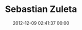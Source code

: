 ---
title: "Sebastian Zuleta"
date: 2012-12-09 02:41:37 00:00
permalink: /menoski
twitter: ""
likes: [533]
id: 1670
gravatar: "http://www.gravatar.com/avatar/130cae060dfed7d63933d0383065f760"
---